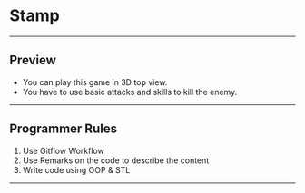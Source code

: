 # Stamp

---

## Preview
- You can play this game in 3D top view.
- You have to use basic attacks and skills to kill the enemy.

---

## Programmer Rules

1. Use Gitflow Workflow
2. Use Remarks on the code to describe the content
3. Write code using OOP & STL

---
